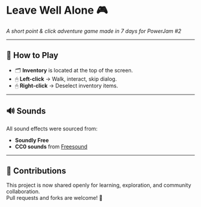 # Leave Well Alone 🎮  
*A short point & click adventure game made in 7 days for PowerJam #2*

---

## 📖 How to Play
- 🗂 **Inventory** is located at the top of the screen.
- 🖱 **Left-click** → Walk, interact, skip dialog.
- 🖱 **Right-click** → Deselect inventory items.

---

## 🔊 Sounds
All sound effects were sourced from:
- **Soundly Free**
- **CC0 sounds** from [Freesound](https://freesound.org)

---

## 🤝 Contributions
This project is now shared openly for learning, exploration, and community collaboration.  
Pull requests and forks are welcome! 🚀
